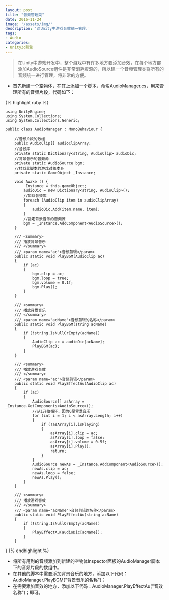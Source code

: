 ```yaml
---
layout: post
title: "音频管理类"
date: 2016-11-24
image: '/assets/img/'
description: '对Unity中游戏音效统一管理.'
tags:
- Audio
categories:
- Unity3d引擎
---
```


>在Unity中游戏开发中，整个游戏中有许多地方要添加音效，在每个地方都添加AudioSource组件是非常消耗资源的，所以建一个音频管理类将所有的音频统一进行管理，将非常的方便。

* 首先新建一个空物体，在其上添加一个脚本，命名AudioManager.cs，用来管理所有的音频片段，代码如下：

{% highlight ruby %}

	using UnityEngine;
	using System.Collections;
	using System.Collections.Generic;

	public class AudioManager : MonoBehaviour {

	    //音频片段的数组
	    public AudioClip[] audioClipArray;
	    //音频库
	    private static Dictionary<string, AudioClip> audioDic;
	    //背景音乐的音频源
	    private static AudioSource bgm;
	    //挂载此脚本的游戏对象本身
	    private static GameObject _Instance;
		
		void Awake () {
	        _Instance = this.gameObject;
	        audioDic = new Dictionary<string, AudioClip>();
	        //加载音频库
	        foreach (AudioClip item in audioClipArray)
	        {
	            audioDic.Add(item.name, item);
	        }
	        //指定背景音乐的音频源
	        bgm = _Instance.AddComponent<AudioSource>();
		}
	
	    /// <summary>
	    /// 播放背景音乐
	    /// </summary>
	    /// <param name="ac">音频剪辑</param>
	    public static void PlayBGM(AudioClip ac)
	    {
	        if (ac)
	        {
	            bgm.clip = ac;
	            bgm.loop = true;
	            bgm.volume = 0.1f;
	            bgm.Play();
	        }
	    }
	    
	    /// <summary>
	    /// 播放背景音乐
	    /// </summary>
	    /// <param name="acName">音频剪辑的名称</param>
	    public static void PlayBGM(string acName)
	    {
	        if (!string.IsNullOrEmpty(acName))
	        {
	            AudioClip ac = audioDic[acName];
	            PlayBGM(ac);
	        }
	    }
	    
	    /// <summary>
	    /// 播放游戏音效
	    /// </summary>
	    /// <param name="ac">音频剪辑</param>
	    public static void PlayEffectAu(AudioClip ac)
	    {
	        if (ac)
	        {
	            AudioSource[] asArray = _Instance.GetComponents<AudioSource>();
	            //从1开始循环，因为0是背景音乐
	            for (int i = 1; i < asArray.Length; i++)
	            {
	                if (!asArray[i].isPlaying)
	                {
	                    asArray[i].clip = ac;
	                    asArray[i].loop = false;
	                    asArray[i].volume = 0.5f;
	                    asArray[i].Play();
	                    return;
	                }
	            }
	            AudioSource newAs = _Instance.AddComponent<AudioSource>();
	            newAs.clip = ac;
	            newAs.loop = false;
	            newAs.Play();
	        }
	    }
	
	    /// <summary>
	    /// 播放游戏音效
	    /// </summary>
	    /// <param name="acName">音频剪辑的名称</param>
	    public static void PlayEffectAu(string acName)
	    {
	        if (!string.IsNullOrEmpty(acName))
	        {
	            PlayEffectAu(audioDic[acName]);
	        }
	    }
}
{% endhighlight %}

* 将所有用到的音频添加到新建的空物体Inspector面板的AudioManager脚本下的音频片段的数组中。
* 在其他的脚本中需要添加背景音乐的地方，添加以下代码：AudioManager.PlayBGM("背景音乐的名称")；
* 在需要添加音效的地方，添加以下代码：AudioManager.PlayEffectAu("音效名称")；即可。